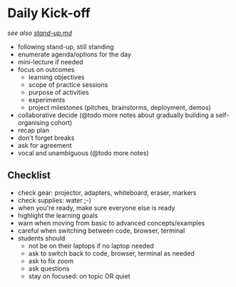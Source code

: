 # Daily Kick-off

*see also [stand-up.md](./stand-up.md)*

- following stand-up, still standing
- enumerate agenda/options for the day
- mini-lecture if needed
- focus on outcomes
  - learning objectives
  - scope of practice sessions
  - purpose of activities
  - experiments
  - project milestones (pitches, brainstorms, deployment, demos)
- collaborative decide (@todo more notes about gradually building a self-organising cohort)
- recap plan
- don't forget breaks
- ask for agreement
- vocal and unambiguous (@todo more notes)

## Checklist

- check gear: projector, adapters, whiteboard, eraser, markers
- check supplies: water ;-)
- when you're ready, make sure everyone else is ready
- highlight the learning goals
- warn when moving from basic to advanced concepts/examples
- careful when switching between code, browser, terminal
- students should
  - not be on their laptops if no laptop needed
  - ask to switch back to code, browser, terminal as needed
  - ask to fix zoom
  - ask questions
  - stay on focused: on topic OR quiet
